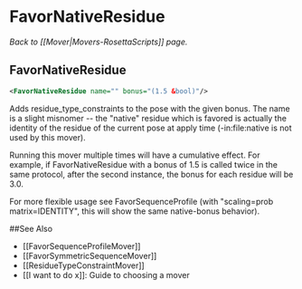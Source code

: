# FavorNativeResidue
*Back to [[Mover|Movers-RosettaScripts]] page.*
## FavorNativeResidue

```xml
<FavorNativeResidue name="" bonus="(1.5 &bool)"/>
```

Adds residue\_type\_constraints to the pose with the given bonus. The name is a slight misnomer -- the "native" residue which is favored is actually the identity of the residue of the current pose at apply time (-in:file:native is not used by this mover).

Running this mover multiple times will have a cumulative effect.  For example, if FavorNativeResidue with a bonus of 1.5 is called twice in the same protocol, after the second instance, the bonus for each residue will be 3.0.

For more flexible usage see FavorSequenceProfile (with "scaling=prob matrix=IDENTITY", this will show the same native-bonus behavior).


##See Also

* [[FavorSequenceProfileMover]]
* [[FavorSymmetricSequenceMover]]
* [[ResidueTypeConstraintMover]]
* [[I want to do x]]: Guide to choosing a mover
